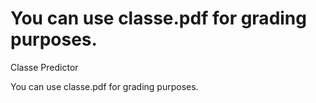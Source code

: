 # You can use classe.pdf for grading purposes.
Classe Predictor

You can use classe.pdf for grading purposes.